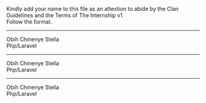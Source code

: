 Kindly add your name to this file as an attestion to abide by the Clan Guidelines and the Terms of The Internship v1
<br/> Follow the format.<br/> 
___
Obih Chinenye Stella <br/>
Php/Laravel
___
Obih Chinenye Stella <br/>
Php/Laravel
___
Obih Chinenye Stella <br/>
Php/Laravel
